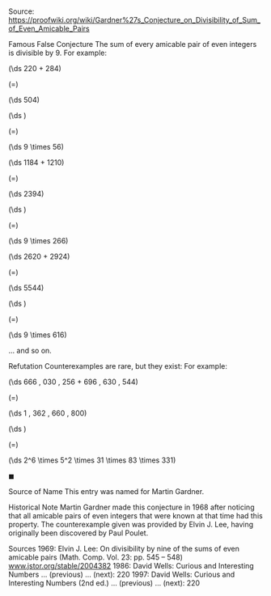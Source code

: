 # 

Source: https://proofwiki.org/wiki/Gardner%27s_Conjecture_on_Divisibility_of_Sum_of_Even_Amicable_Pairs



Famous False Conjecture
The sum of every amicable pair of even integers is divisible by $9$.
For example:














\(\ds 220 + 284\)

\(=\)







\(\ds 504\)




















\(\ds \)

\(=\)







\(\ds 9 \times 56\)
























\(\ds 1184 + 1210\)

\(=\)







\(\ds 2394\)




















\(\ds \)

\(=\)







\(\ds 9 \times 266\)
























\(\ds 2620 + 2924\)

\(=\)







\(\ds 5544\)




















\(\ds \)

\(=\)







\(\ds 9 \times 616\)









... and so on.


Refutation
Counterexamples are rare, but they exist:
For example:














\(\ds 666 \, 030 \, 256 + 696 \, 630 \, 544\)

\(=\)







\(\ds 1 \, 362 \, 660 \, 800\)




















\(\ds \)

\(=\)







\(\ds 2^6 \times 5^2 \times 31 \times 83 \times 331\)









$\blacksquare$


Source of Name
This entry was named for Martin Gardner.


Historical Note
Martin Gardner made this conjecture in $1968$ after noticing that all amicable pairs of even integers that were known at that time had this property.
The counterexample given was provided by Elvin J. Lee, having originally been discovered by Paul Poulet.


Sources
1969: Elvin J. Lee: On divisibility by nine of the sums of even amicable pairs (Math. Comp. Vol. 23: pp. 545 – 548)  www.jstor.org/stable/2004382
1986: David Wells: Curious and Interesting Numbers ... (previous) ... (next): $220$
1997: David Wells: Curious and Interesting Numbers (2nd ed.) ... (previous) ... (next): $220$





